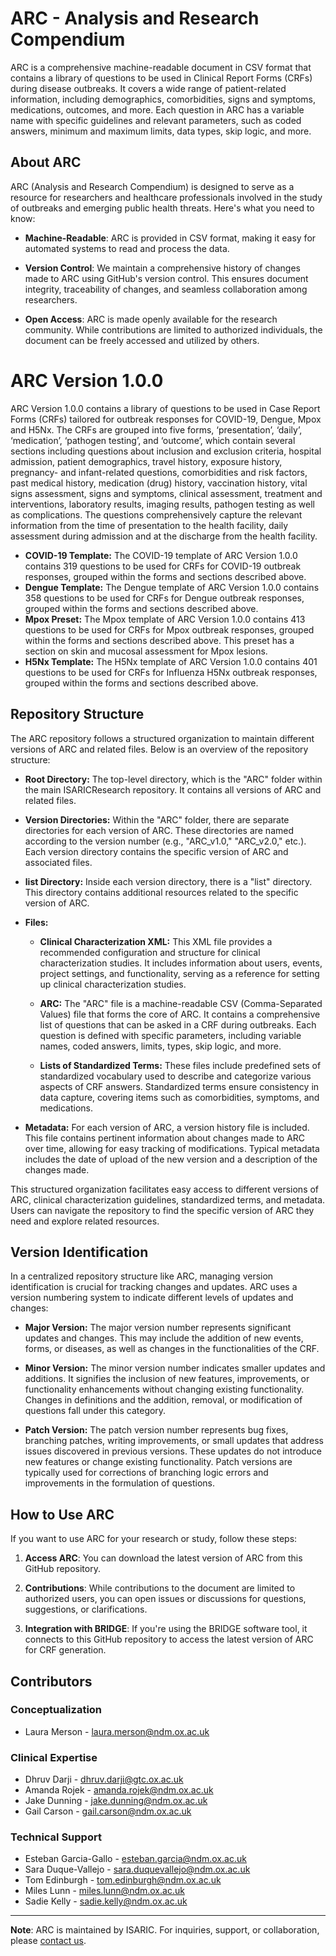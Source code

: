 # ARC - Analysis and Research Compendium

ARC is a comprehensive machine-readable document in CSV format that contains a library of questions to be used in Clinical Report Forms (CRFs) during disease outbreaks. It covers a wide range of patient-related information, including demographics, comorbidities, signs and symptoms, medications, outcomes, and more. Each question in ARC has a variable name with specific guidelines and relevant parameters, such as coded answers, minimum and maximum limits, data types, skip logic, and more.

## About ARC

ARC (Analysis and Research Compendium) is designed to serve as a resource for researchers and healthcare professionals involved in the study of outbreaks and emerging public health threats. Here's what you need to know:

- **Machine-Readable**: ARC is provided in CSV format, making it easy for automated systems to read and process the data.

- **Version Control**: We maintain a comprehensive history of changes made to ARC using GitHub's version control. This ensures document integrity, traceability of changes, and seamless collaboration among researchers.

- **Open Access**: ARC is made openly available for the research community. While contributions are limited to authorized individuals, the document can be freely accessed and utilized by others.

# ARC Version 1.0.0
ARC Version 1.0.0 contains a library of questions to be used in Case Report Forms (CRFs) tailored for outbreak responses for COVID-19, Dengue, Mpox and H5Nx. The CRFs are grouped into five forms, ‘presentation’, ‘daily’, ‘medication’, ‘pathogen testing’, and ‘outcome’, which contain several sections including questions about inclusion and exclusion criteria, hospital admission, patient demographics, travel history, exposure history, pregnancy- and infant-related questions, comorbidities and risk factors, past medical history, medication (drug) history, vaccination history, vital signs assessment, signs and symptoms, clinical assessment, treatment and interventions, laboratory results, imaging results, pathogen testing as well as complications. The questions comprehensively capture the relevant information from the time of presentation to the health facility, daily assessment during admission and at the discharge from the health facility. 
- **COVID-19 Template:** The COVID-19 template of ARC Version 1.0.0 contains 319 questions to be used for CRFs for COVID-19 outbreak responses, grouped within the forms and sections described above. 
- **Dengue Template:** The Dengue template of ARC Version 1.0.0 contains 358 questions to be used for CRFs for Dengue outbreak responses, grouped within the forms and sections described above.
- **Mpox Preset:** The Mpox template of ARC Version 1.0.0 contains 413 questions to be used for CRFs for Mpox outbreak responses, grouped within the forms and sections described above. This preset has a section on skin and mucosal assessment for Mpox lesions. 
- **H5Nx Template:** The H5Nx template of ARC Version 1.0.0 contains 401 questions to be used for CRFs for Influenza H5Nx outbreak responses, grouped within the forms and sections described above.

## Repository Structure

The ARC repository follows a structured organization to maintain different versions of ARC and related files. Below is an overview of the repository structure:

- **Root Directory:** The top-level directory, which is the "ARC" folder within the main ISARICResearch repository. It contains all versions of ARC and related files.

- **Version Directories:** Within the "ARC" folder, there are separate directories for each version of ARC. These directories are named according to the version number (e.g., "ARC_v1.0," "ARC_v2.0," etc.). Each version directory contains the specific version of ARC and associated files.

- **list Directory:** Inside each version directory, there is a "list" directory. This directory contains additional resources related to the specific version of ARC.

- **Files:**

   - **Clinical Characterization XML:** This XML file provides a recommended configuration and structure for clinical characterization studies. It includes information about users, events, project settings, and functionality, serving as a reference for setting up clinical characterization studies.

   - **ARC:** The "ARC" file is a machine-readable CSV (Comma-Separated Values) file that forms the core of ARC. It contains a comprehensive list of questions that can be asked in a CRF during outbreaks. Each question is defined with specific parameters, including variable names, coded answers, limits, types, skip logic, and more.

   - **Lists of Standardized Terms:** These files include predefined sets of standardized vocabulary used to describe and categorize various aspects of CRF answers. Standardized terms ensure consistency in data capture, covering items such as comorbidities, symptoms, and medications.

- **Metadata:** For each version of ARC, a version history file is included. This file contains pertinent information about changes made to ARC over time, allowing for easy tracking of modifications. Typical metadata includes the date of upload of the new version and a description of the changes made.

This structured organization facilitates easy access to different versions of ARC, clinical characterization guidelines, standardized terms, and metadata. Users can navigate the repository to find the specific version of ARC they need and explore related resources.

## Version Identification

In a centralized repository structure like ARC, managing version identification is crucial for tracking changes and updates. ARC uses a version numbering system to indicate different levels of updates and changes:

- **Major Version:** The major version number represents significant updates and changes. This may include the addition of new events, forms, or diseases, as well as changes in the functionalities of the CRF.

- **Minor Version:** The minor version number indicates smaller updates and additions. It signifies the inclusion of new features, improvements, or functionality enhancements without changing existing functionality. Changes in definitions and the addition, removal, or modification of questions fall under this category.

- **Patch Version:** The patch version number represents bug fixes, branching patches, writing improvements, or small updates that address issues discovered in previous versions. These updates do not introduce new features or change existing functionality. Patch versions are typically used for corrections of branching logic errors and improvements in the formulation of questions.

## How to Use ARC

If you want to use ARC for your research or study, follow these steps:

1. **Access ARC**: You can download the latest version of ARC from this GitHub repository.

2. **Contributions**: While contributions to the document are limited to authorized users, you can open issues or discussions for questions, suggestions, or clarifications.

3. **Integration with BRIDGE**: If you're using the BRIDGE software tool, it connects to this GitHub repository to access the latest version of ARC for CRF generation.

## Contributors

### Conceptualization
- Laura Merson - [laura.merson@ndm.ox.ac.uk](mailto:laura.merson@ndm.ox.ac.uk)

### Clinical Expertise
- Dhruv Darji - [dhruv.darji@gtc.ox.ac.uk](mailto:dhruv.darji@gtc.ox.ac.uk)
- Amanda Rojek - [amanda.rojek@ndm.ox.ac.uk](mailto:amanda.rojek@ndm.ox.ac.uk)
- Jake Dunning - [jake.dunning@ndm.ox.ac.uk](mailto:jake.dunning@ndm.ox.ac.uk)
- Gail Carson - [gail.carson@ndm.ox.ac.uk](mailto:gail.carson@ndm.ox.ac.uk)

### Technical Support
- Esteban Garcia-Gallo - [esteban.garcia@ndm.ox.ac.uk](mailto:esteban.garcia@ndm.ox.ac.uk)
- Sara Duque-Vallejo - [sara.duquevallejo@ndm.ox.ac.uk](mailto:sara.duquevallejo@ndm.ox.ac.uk)
- Tom Edinburgh - [tom.edinburgh@ndm.ox.ac.uk](mailto:tom.edinburgh@ndm.ox.ac.uk)
- Miles Lunn - [miles.lunn@ndm.ox.ac.uk](mailto:miles.lunn@ndm.ox.ac.uk)
- Sadie Kelly - [sadie.kelly@ndm.ox.ac.uk](mailto:sadie.kelly@ndm.ox.ac.uk)

---

**Note**: ARC is maintained by ISARIC. For inquiries, support, or collaboration, please [contact us](mailto:data@isaric.org).
